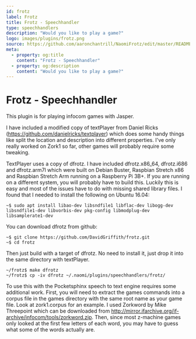 ```yaml
---
id: frotz
label: Frotz
title: Frotz - Speechhandler
type: speechhandlers
description: "Would you like to play a game?"
logo: images/plugins/frotz.png
source: https://github.com/aaronchantrill/NaomiFrotz/edit/master/README.md
meta:
  - property: og:title
    content: "Frotz - Speechhandler"
  - property: og:description
    content: "Would you like to play a game?"
---
```



# Frotz - Speechhandler

<PluginLogo/>

This plugin is for playing infocom games with Jasper.

I have included a modified copy of textPlayer from Daniel Ricks (https://github.com/danielricks/textplayer) which does some handy
things like split the location and description into different properties. I've only really worked on Zork1 so far, other games will
probably require some tweaking.

TextPlayer uses a copy of dfrotz. I have included dfrotz.x86_64, dfrotz.i686 and dfrotz.arm7l which were built on Debian Buster, 
Raspbian Stretch x86 and Raspbian Stretch Arm running on a Raspberry Pi 3B+. If you are running on a different system, you will 
probably have to build this. Luckily this is easy and most of the issues have to do with missing shared library files. I found
that I needed to install the following on Ubuntu 16.04:

    ~$ sudo apt install libao-dev libsndfile1 libflac-dev libogg-dev libsndfile1-dev libvorbis-dev pkg-config libmodplug-dev libsamplerate1-dev

You can download dfrotz from github:

    ~$ git clone https://github.com/DavidGriffith/frotz.git
    ~$ cd frotz

Then just build with a target of dfrotz. No need to install it, just drop it into the same directory with textPlayer.

    ~/frotz$ make dfrotz
    ~/frotz$ cp -iv dfrotz ~/.naomi/plugins/speechhandlers/frotz/

To use this with the Pocketsphinx speech to text engine requires some additional work. First, you will need to extract the games 
commands into a corpus file in the games directory with the same root name as your game file. Look at zork1.corpus for an example.
I used Zorkword by Mike Threepoint which can be downloaded from http://mirror.ifarchive.org/if-archive/infocom/tools/zorkword.zip.
Then, since most z-machine games only looked at the first few letters of each word, you may have to guess what some of the words
actually are.

<EditPageLink/>
